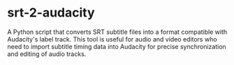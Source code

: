 # srt-2-audacity
A Python script that converts SRT subtitle files into a format compatible with Audacity's label track. This tool is useful for audio and video editors who need to import subtitle timing data into Audacity for precise synchronization and editing of audio tracks.

